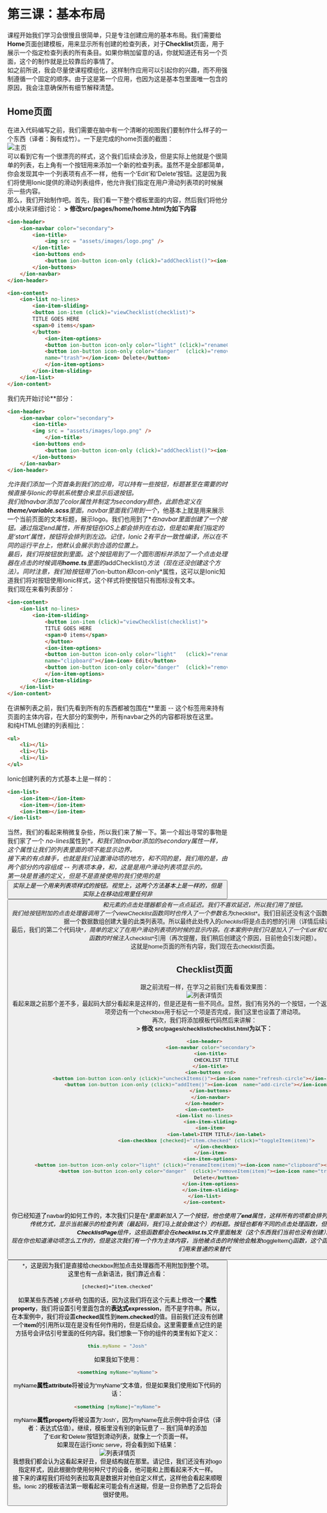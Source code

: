 # 第三课：基本布局
  
课程开始我们学习会很慢且很简单，只是专注创建应用的基本布局。我们需要给**Home**页面创建模板，用来显示所有创建的检查列表，对于**Checklist**页面，用于展示一个指定检查列表的所有条目。如果你稍加留意的话，你就知道还有另一个页面，这个的制作就是比较靠后的事情了。  
如之前所说，我会尽量使课程模组化，这样制作应用可以引起你的兴趣，而不用强制遵循一个固定的顺序。由于这是第一个应用，也因为这是基本包里面唯一包含的原因，我会注意确保所有细节解释清楚。  
  
## Home页面
在进入代码编写之前，我们需要在脑中有一个清晰的视图我们要制作什么样子的一个东西（译者：胸有成竹）。一下是完成的home页面的截图：  
![主页](/imgs/2.3.1.jpg)  
可以看到它有一个很漂亮的样式，这个我们后续会涉及，但是实际上他就是个很简单的列表，右上角有一个按钮用来添加一个新的检查列表。虽然不是全部都简单，你会发现其中一个列表项有点不一样，他有一个‘Edit’和‘Delete’按钮。这是因为我们将使用Ionic提供的滑动列表组件，他允许我们指定在用户滑动列表项的时候展示一些内容。  
那么，我们开始制作吧。首先，我们看一下整个模板里面的内容，然后我们将他分成小块来详细讨论：
**> 修改src/pages/home/home.html为如下内容**
```html
<ion-header>
    <ion-navbar color="secondary">
        <ion-title>
            <img src = "assets/images/logo.png" />
        </ion-title>
        <ion-buttons end>
            <button ion-button icon-only (click)="addChecklist()"><ion-icon name="add-circle"></ion-icon></button>
        </ion-buttons>
    </ion-navbar>
</ion-header>

<ion-content>
    <ion-list no-lines>
        <ion-item-sliding>
        <button ion-item (click)="viewChecklist(checklist)">
        TITLE GOES HERE
        <span>0 items</span>
        </button>
            <ion-item-options>
            <button ion-button icon-only color="light" (click)="renameChecklist(checklist)"><ion-icon        name="clipboard"></ion-icon> Edit</button>
            <button ion-button icon-only color="danger"  (click)="removeChecklist(checklist)"><ion-icon
            name="trash"></ion-icon> Delete</button>
            </ion-item-options>
        </ion-item-sliding>
    </ion-list>
</ion-content>
```
我们先开始讨论*<ion-header>*部分：
```html
<ion-header>
    <ion-navbar color="secondary">
        <ion-title>
        <img src = "assets/images/logo.png" />
            </ion-title>
        <ion-buttons end>
            <button ion-button icon-only (click)="addChecklist()"><ion-icon   name="add-circle"></ion-icon></button>
        </ion-buttons>
    </ion-navbar>
</ion-header>
```
*<ion-navbar>*允许我们添加一个页首条到我们的应用，可以持有一些按钮，标题甚至在需要的时候直接与Ionic的导航系统整合来显示后退按钮。  
我们给navbar添加了color属性并制定为secondary颜色，此颜色定义在**theme/variable.scss**里面。navbar里面我们用到一个*<ion-title>*，他基本上就是用来展示一个当前页面的文本标题，展示logo。我们也用到了*<ion-buttons>*在navbar里面创建了一个按钮。通过指定end属性，所有按钮在iOS上都会排列在右边，但是如果我们指定的是‘start’属性，按钮将会排列到左边。记住，Ionic 2有平台一致性编译，所以在不同的运行平台上，他默认会展示到合适的位置上。  
最后，我们将按钮放到*<ion-buttons>*里面。这个按钮用到了一个圆形图标并添加了一个点击处理器在点击的时候调用**home.ts**里面的*addChecklist()*方法（现在还没创建这个方法）。同时注意，我们给按钮用了*ion-button*和*icon-only*属性，这可以是Ionic知道我们将对按钮使用Ionic样式，这个样式将使按钮只有图标没有文本。  
我们现在来看列表部分：
```html
<ion-content>
    <ion-list no-lines>
        <ion-item-sliding>
            <button ion-item (click)="viewChecklist(checklist)">
            TITLE GOES HERE
            <span>0 items</span>
            </button>
            <ion-item-options>
            <button ion-button icon-only color="light"   (click)="renameChecklist(checklist)"><ion-icon
            name="clipboard"></ion-icon> Edit</button>
            <button ion-button icon-only color="danger"  (click)="removeChecklist(checklist)"><ion-icon   name="trash"></ion-icon> Delete</button>
            </ion-item-options>
        </ion-item-sliding>
    </ion-list>
</ion-content>
```
在讲解列表之前，我们先看到所有的东西都被包围在*<ion-content>*里面 -- 这个标签用来持有页面的主体内容，在大部分的案例中，所有navbar之外的内容都将放在这里。  
和纯HTML创建的列表相比：
```html
<ul>
    <li></li>
    <li></li>
    <li></li>
</ul>
```
Ionic创建列表的方式基本上是一样的：
```html
<ion-list>
    <ion-item></ion-item>
    <ion-item></ion-item>
    <ion-item></ion-item>
</ion-list>
```
当然，我们的看起来稍微复杂些，所以我们来了解一下。第一个超出寻常的事物是我们家了一个 *no-lines*属性到*<ion-list>*。和我们给navbar添加的secondary属性一样，这个属性让我们的列表里面的项不能显示边界。  
接下来的有点棘手，也就是我们设置滑动项的地方，和*<ion-item>*不同的是，我们用的是*<ion-sliding-item>*，由两个部分的内容组成 -- 列表项本身，和*<ion-item-options>*，这是是用户滑动列表项显示的。  
*<ion-sliding-item>*第一块是普通的*<ion-item>*定义，但是不是直接使用的*<ion-item>*我们使用的是*<button ion-item>*实际上是一个用来列表项样式的按钮。视觉上，这两个方法基本上是一样的，但是实际上在移动应用里任何非*<button>*和*<a>*元素的点击处理器都会有一点点延迟。我们不喜欢延迟，所以我们用了按钮。  
我们给按钮附加的点击处理器调用了一个*viewChecklist*函数同时也传入了一个参数名为*checklist*。我们目前还没有这个函数定义，但是实际上我们会根据一个数据数组创建大量的此类列表项。所以最终此处传入的*checklist*将是点击的想的引用（详情后续讲解）。  
最后，我们的第二个代码块*<ion-item-block>*，简单的定义了在用户滑动列表项的时候的显示内容。在本案例中我们只是加入了一个‘Edit’和‘Delte’按钮，他们也会在调用函数的时候注入*checklist*引用（再次提醒，我们稍后创建这个原因，目前他会引发问题）。  
这就是home页面的所有内容，我们现在去checklist页面。  
  
## Checklist页面
跟之前流程一样，在学习之前我们先看看效果图：  
![列表详情页](/imgs/2.3.2.jpg)  
看起来跟之前那个差不多，最起码大部分看起来是这样的，但是还是有一些不同点。显然，我们有另外的一个按钮，一个返回按钮用于返回主页。列表项旁边有一个checkbox用于标记一个项是否完成，我们这里也设置了滑动项。  
再次，我们将添加模板代码然后来讲解：  
**> 修改 src/pages/checklist/checklist.html为以下：**
```html
<ion-header>
    <ion-navbar color="secondary">
    <ion-title>
        CHECKLIST TITLE
    </ion-title>
    <ion-buttons end>
    <button ion-button icon-only (click)="uncheckItems()"><ion-icon name="refresh-circle"></ion-icon></button>
    <button ion-button icon-only (click)="addItem()"><ion-icon  name="add-circle"></ion-icon></button>
    </ion-buttons>
    </ion-navbar>
</ion-header>
<ion-content>
<ion-list no-lines>
    <ion-item-sliding>
    <ion-item>
        <ion-label>ITEM TITLE</ion-label>
        <ion-checkbox [checked]="item.checked" (click)="toggleItem(item)">
        </ion-checkbox>
    </ion-item>
    <ion-item-options>
        <button ion-button icon-only color="light" (click)="renameItem(item)"><ion-icon name="clipboard"></ion-icon> Edit</button>
        <button ion-button icon-only color="danger"  (click)="removeItem(item)"><ion-icon name="trash"></ion-icon>
        Delete</button>
    </ion-item-options>
    </ion-item-sliding>
</ion-list>
</ion-content>
```
你已经知道了navbar的如何工作的，本次我们只是在*<ion-buttons>*里面新加入了一个按钮，他也使用了**end**属性，这样所有的项都会排列到右边。本次我们将使用*<ion-title>*的传统方式，显示当前展示的检查列表（最起码，我们马上就会做这个）的标题。按钮也都有不同的点击处理函数，但是由于我们当前是在**ChecklistPage**组件，这些函数都会在**checklist.ts**文件里面触发（这个东西我们当前也没有创建）。  
现在你也知道滑动项怎么工作的，但是这次我们有一个*<ion-checkbox>*作为主体内容，当他被点击的时候他会触发*toggleItem()*函数，这个函数稍后也会定义。注意，我们用来普通的*<ion-item>*来替代*<button ion-item>*，这是因为我们是直接给checkbox附加点击处理器而不用附加到整个项。  
这里也有一点新语法，我们靠近点看：
```html
[checked]="item.checked"
```
如果某些东西被 [*方括号*] 包围的话，因为这我们将在这个元素上修改一个**属性property**，我们将设置引号里面包含的**表达式expression**，而不是字符串。所以，在本案例中，我们将设置**checked**属性到**item.checked**的值。目前我们还没有创建一个**item**的引用所以现在是没有任何作用的，但是后续会。这里需要重点记住的是方括号会评估引号里面的任何内容。我们想象一下你的组件的类里有如下定义：
```typescript
this.myName = "Josh"
```
如果我如下使用：
```html
<something myName="myName">
```
myName**属性attribute**将被设为“myName”文本值，但是如果我们使用如下代码的话：
```html
<something [myName]="myName">
```
myName**属性property**将被设置为‘Josh’，因为myName在此示例中将会评估（译者：表达式估值）。继续，模板里没有别的新玩意了 -- 我们简单的添加了‘Edit’和‘Delete’按钮到滑动列表，就像上一个页面一样。  
如果现在运行*ionic serve*，将会看到如下结果：  
![列表详情页](/imgs/2.3.3.jpg)  
我想我们都会认为这看起来好丑，但是结构就在那里。请记住，我们还没有对logo指定样式，因此根据你使用何种尺寸的设备，他可能和上图看起来不大一样。  
接下来的课程我们将给列表拉取真是数据并对他自定义样式，这样他会看起来顺眼些。Ionic 2的模板语法第一眼看起来可能会有点迷糊，但是一旦你熟悉了之后将会很好使用。